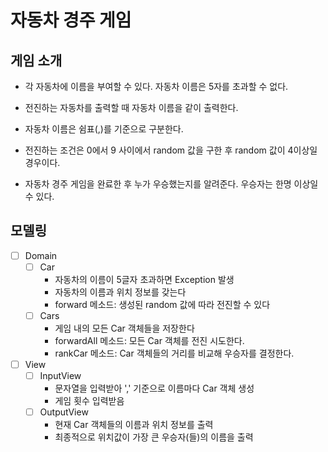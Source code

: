 # 자동차 경주 게임

## 게임 소개
- 각 자동차에 이름을 부여할 수 있다. 자동차 이름은 5자를 초과할 수 없다.

- 전진하는 자동차를 출력할 때 자동차 이름을 같이 출력한다.

- 자동차 이름은 쉼표(,)를 기준으로 구분한다.

- 전진하는 조건은 0에서 9 사이에서 random 값을 구한 후 random 값이 4이상일 경우이다.

- 자동차 경주 게임을 완료한 후 누가 우승했는지를 알려준다. 우승자는 한명 이상일 수 있다.

## 모델링

- [ ] Domain
  - [ ] Car
    - 자동차의 이름이 5글자 초과하면 Exception 발생
    - 자동차의 이름과 위치 정보를 갖는다
    - forward 메소드: 생성된 random 값에 따라 전진할 수 있다
  - [ ] Cars
    - 게임 내의 모든 Car 객체들을 저장한다
    - forwardAll 메소드: 모든 Car 객체를 전진 시도한다. 
    - rankCar 메소드: Car 객체들의 거리를 비교해 우승자를 결정한다.

- [ ] View
    - [ ] InputView
      - 문자열을 입력받아 ',' 기준으로 이름마다 Car 객체 생성
      - 게임 횟수 입력받음
    - [ ] OutputView
      - 현재 Car 객체들의 이름과 위치 정보를 출력
      - 최종적으로 위치값이 가장 큰 우승자(들)의 이름을 출력
